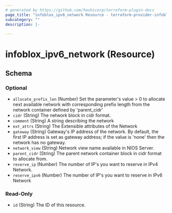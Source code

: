 ```yaml
---
# generated by https://github.com/hashicorp/terraform-plugin-docs
page_title: "infoblox_ipv6_network Resource - terraform-provider-infoblox"
subcategory: ""
description: |-
  
---
```


# infoblox_ipv6_network (Resource)





<!-- schema generated by tfplugindocs -->
## Schema

### Optional

- `allocate_prefix_len` (Number) Set the parameter's value > 0 to allocate next available network with corresponding prefix length from the network container defined by 'parent_cidr'
- `cidr` (String) The network block in cidr format.
- `comment` (String) A string describing the network
- `ext_attrs` (String) The Extensible attributes of the Network
- `gateway` (String) Gateway's IP address of the network. By default, the first IP address is set as gateway address; if the value is 'none' then the network has no gateway.
- `network_view` (String) Network view name available in NIOS Server.
- `parent_cidr` (String) The parent network container block in cidr format to allocate from.
- `reserve_ip` (Number) The number of IP's you want to reserve in IPv4 Network.
- `reserve_ipv6` (Number) The number of IP's you want to reserve in IPv6 Network

### Read-Only

- `id` (String) The ID of this resource.
